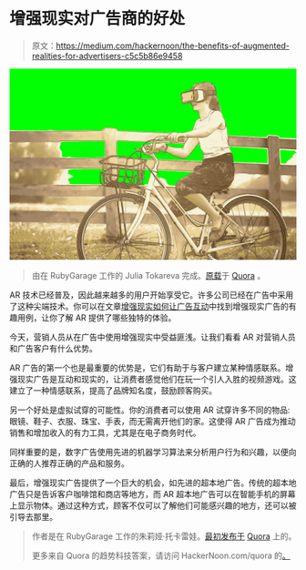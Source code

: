 # 增强现实对广告商的好处

> 原文：<https://medium.com/hackernoon/the-benefits-of-augmented-realities-for-advertisers-c5c5b86e9458>

![](img/1eb25d4e4f1bca4e61febcf627dbe8eb.png)

> 由在 RubyGarage 工作的 Julia Tokareva 完成。[原载](https://www.quora.com/What-opportunities-does-augmented-reality-open-up-for-advertisers/answer/Julia-Tokareva-3)于 [Quora](http://quora.com?ref=hackernoon) 。

AR 技术已经普及，因此越来越多的用户开始享受它。许多公司已经在广告中采用了这种尖端技术。你可以在文章[增强现实如何让广告互动](https://rubygarage.org/blog/augmented-reality-in-advertising)中找到增强现实广告的有趣用例，让你了解 AR 提供了哪些独特的体验。

今天，营销人员从在广告中使用增强现实中受益匪浅。让我们看看 AR 对营销人员和广告客户有什么优势。

AR 广告的第一个也是最重要的优势是，它们有助于与客户建立某种情感联系。增强现实广告是互动和现实的，让消费者感觉他们在玩一个引人入胜的视频游戏。这建立了一种情感联系，提高了品牌知名度，鼓励顾客购买。

另一个好处是虚拟试穿的可能性。你的消费者可以使用 AR 试穿许多不同的物品:眼镜、鞋子、衣服、珠宝、手表，而无需离开他们的家。这使得 AR 广告成为推动销售和增加收入的有力工具，尤其是在电子商务时代。

同样重要的是，数字广告使用先进的机器学习算法来分析用户行为和兴趣，以便向正确的人推荐正确的产品和服务。

最后，增强现实广告提供了一个巨大的机会，如先进的超本地广告。传统的超本地广告只是告诉客户咖啡馆和商店等地方，而 AR 超本地广告可以在智能手机的屏幕上显示物体。通过这种方式，顾客不仅可以了解他们可能感兴趣的地方，还可以被引导去那里。

> 作者是在 RubyGarage 工作的朱莉娅·托卡雷娃。[最初发布于](https://www.quora.com/What-opportunities-does-augmented-reality-open-up-for-advertisers/answer/Julia-Tokareva-3) [Quora](http://quora.com?ref=hackernoon) 上的。
> 
> 更多来自 Quora 的趋势科技答案，请访问 HackerNoon.com/quora 的[。](https://hackernoon.com/quora/home)